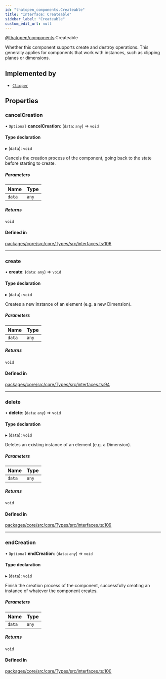 ```yaml
---
id: "thatopen_components.Createable"
title: "Interface: Createable"
sidebar_label: "Createable"
custom_edit_url: null
---
```


[@thatopen/components](../modules/thatopen_components.md).Createable

Whether this component supports create and destroy operations. This generally
applies for components that work with instances, such as clipping planes or
dimensions.

## Implemented by

- [`Clipper`](../classes/thatopen_components.Clipper.md)

## Properties

### cancelCreation

• `Optional` **cancelCreation**: (`data`: `any`) => `void`

#### Type declaration

▸ (`data`): `void`

Cancels the creation process of the component, going back to the state
before starting to create.

##### Parameters

| Name | Type |
| :------ | :------ |
| `data` | `any` |

##### Returns

`void`

#### Defined in

[packages/core/src/core/Types/src/interfaces.ts:106](https://github.com/ThatOpen/engine_components/blob/7affdb6/packages/core/src/core/Types/src/interfaces.ts#L106)

___

### create

• **create**: (`data`: `any`) => `void`

#### Type declaration

▸ (`data`): `void`

Creates a new instance of an element (e.g. a new Dimension).

##### Parameters

| Name | Type |
| :------ | :------ |
| `data` | `any` |

##### Returns

`void`

#### Defined in

[packages/core/src/core/Types/src/interfaces.ts:94](https://github.com/ThatOpen/engine_components/blob/7affdb6/packages/core/src/core/Types/src/interfaces.ts#L94)

___

### delete

• **delete**: (`data`: `any`) => `void`

#### Type declaration

▸ (`data`): `void`

Deletes an existing instance of an element (e.g. a Dimension).

##### Parameters

| Name | Type |
| :------ | :------ |
| `data` | `any` |

##### Returns

`void`

#### Defined in

[packages/core/src/core/Types/src/interfaces.ts:109](https://github.com/ThatOpen/engine_components/blob/7affdb6/packages/core/src/core/Types/src/interfaces.ts#L109)

___

### endCreation

• `Optional` **endCreation**: (`data`: `any`) => `void`

#### Type declaration

▸ (`data`): `void`

Finish the creation process of the component, successfully creating an
instance of whatever the component creates.

##### Parameters

| Name | Type |
| :------ | :------ |
| `data` | `any` |

##### Returns

`void`

#### Defined in

[packages/core/src/core/Types/src/interfaces.ts:100](https://github.com/ThatOpen/engine_components/blob/7affdb6/packages/core/src/core/Types/src/interfaces.ts#L100)
